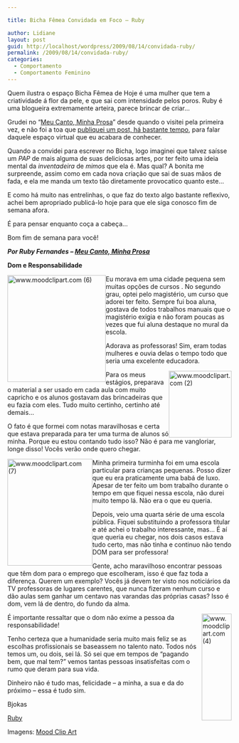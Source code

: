 ```yaml
---

title: Bicha Fêmea Convidada em Foco – Ruby

author: Lidiane
layout: post
guid: http://localhost/wordpress/2009/08/14/convidada-ruby/
permalink: /2009/08/14/convidada-ruby/
categories:
  - Comportamento
  - Comportamento Feminino
---
```

Quem ilustra o espaço Bicha Fêmea de Hoje é uma mulher que tem a criatividade á flor da pele, e que sai com intensidade pelos poros. Ruby é uma blogueira extremamente arteira, parece brincar de criar…

Grudei no “<a href="http://www.meucantominhaprosa.blogspot.com/" target="_blank">Meu Canto, Minha Prosa</a>” desde quando o visitei pela primeira vez, e não foi a toa que [publiquei um post, há bastante tempo](http://www.trololodemulher.com.br/2009/04/03/bicha-fmea-em-foco-6/), para falar daquele espaço virtual que eu acabara de conhecer.

Quando a convidei para escrever no Bicha, logo imaginei que talvez saísse um _PAP_ de mais alguma de suas deliciosas artes, por ter feito uma ideia mental da _inventadeira_ de _mimos_ que ela é. Mas qual? A bonita me surpreende, assim como em cada nova criação que sai de suas mãos de fada, e ela me manda um texto tão diretamente provocatico quanto este…

E como há muito nas entrelinhas, o que faz do texto algo bastante reflexivo, achei bem apropriado publicá-lo hoje para que ele siga conosco fim de semana afora.

É para pensar enquanto coça a cabeça…

Bom fim de semana para você!

**_Por Ruby Fernandes – <a href="http://www.meucantominhaprosa.blogspot.com/" target="_blank">Meu Canto, Minha Prosa</a>_**

**Dom e Responsabilidade**

[<img style="display: inline; margin-left: 0; margin-right: 0; border-width: 0;" title="www.moodclipart.com (6)" src="http://www.trololodemulher.com.br/blog/wp-content/uploads/2009/08/www-moodclipart-com6_thumb.jpg" alt="www.moodclipart.com (6)" width="221" height="240" align="left" border="0" />](http://www.trololodemulher.com.br/blog/wp-content/uploads/2009/08/www-moodclipart-com6.jpg) Eu morava em uma cidade pequena sem muitas opções de cursos . No segundo grau, optei pelo magistério, um curso que adorei ter feito. Sempre fui boa aluna, gostava de todos trabalhos manuais que o magistério exigia e não foram poucas as vezes que fui aluna destaque no mural da escola.

Adorava as professoras! Sim, eram todas mulheres e ouvia delas o tempo todo que seria uma excelente educadora.

[<img style="display: inline; margin-left: 0; margin-right: 0; border-width: 0;" title="www.moodclipart.com (2)" src="http://www.trololodemulher.com.br/blog/wp-content/uploads/2009/08/www-moodclipart-com2_thumb.jpg" alt="www.moodclipart.com (2)" width="141" height="150" align="right" border="0" />](http://www.trololodemulher.com.br/blog/wp-content/uploads/2009/08/www-moodclipart-com2.jpg) Para os meus estágios, preparava o material a ser usado em cada aula com muito capricho e os alunos gostavam das brincadeiras que eu fazia com eles. Tudo muito certinho, certinho até demais&#8230;

O fato é que formei com notas maravilhosas e certa que estava preparada para ter uma turma de alunos só minha. Porque eu estou contando tudo isso? Não é para me vangloriar, longe disso! Vocês verão onde quero chegar.

[<img style="display: inline; margin-left: 0; margin-right: 0; border-width: 0;" title="www.moodclipart.com (7)" src="http://www.trololodemulher.com.br/blog/wp-content/uploads/2009/08/www-moodclipart-com7_thumb.jpg" alt="www.moodclipart.com (7)" width="191" height="240" align="left" border="0" />](http://www.trololodemulher.com.br/blog/wp-content/uploads/2009/08/www-moodclipart-com7.jpg) Minha primeira turminha foi em uma escola particular para crianças pequenas. Posso dizer que eu era praticamente uma babá de luxo. Apesar de ter feito um bom trabalho durante o tempo em que fiquei nessa escola, não durei muito tempo lá. Não era o que eu queria.

Depois, veio uma quarta série de uma escola pública. Fiquei substituindo a professora titular e até achei o trabalho interessante, mas&#8230; É aí que queria eu chegar, nos dois casos estava tudo certo, mas não tinha e continuo não tendo DOM para ser professora!

Gente, acho maravilhoso encontrar pessoas que têm dom para o emprego que escolheram, isso é que faz toda a diferença. Querem um exemplo? Vocês já devem ter visto nos noticiários da TV professoras de lugares carentes, que nunca fizeram nenhum curso e dão aulas sem ganhar um centavo nas varandas das próprias casas? Isso é dom, vem lá de dentro, do fundo da alma.

[<img style="display: inline; margin-left: 0; margin-right: 0; border-width: 0;" title="www.moodclipart.com (4)" src="http://www.trololodemulher.com.br/blog/wp-content/uploads/2009/08/www-moodclipart-com4_thumb.jpg" alt="www.moodclipart.com (4)" width="67" height="240" align="right" border="0" />](http://www.trololodemulher.com.br/blog/wp-content/uploads/2009/08/www-moodclipart-com4.jpg) É importante ressaltar que o dom não exime a pessoa da responsabilidade!

Tenho certeza que a humanidade seria muito mais feliz se as escolhas profissionais se baseassem no talento nato. Todos nós temos um, ou dois, sei lá. Só sei que em tempos de &#8220;pagando bem, que mal tem?&#8221; vemos tantas pessoas insatisfeitas com o rumo que deram para sua vida.

Dinheiro não é tudo mas, felicidade &#8211; a minha, a sua e da do próximo &#8211; essa é tudo sim.

Bjokas

<a href="http://www.meucantominhaprosa.blogspot.com/" target="_blank">Ruby</a>

Imagens: <a href="http://www.moodclipart.com/" target="_blank">Mood Clip Art</a>